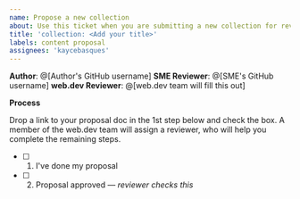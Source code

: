 ```yaml
---
name: Propose a new collection
about: Use this ticket when you are submitting a new collection for review.
title: 'collection: <Add your title>'
labels: content proposal
assignees: 'kaycebasques'
---
```


**Author**: @[Author's GitHub username]
**SME Reviewer**: @[SME's GitHub username]
**web.dev Reviewer**: @[web.dev team will fill this out]

**Process**

Drop a link to your proposal doc in the 1st step below and check the box. A
member of the web.dev team will assign a reviewer, who will help you complete
the remaining steps.

- [ ] 1. I've done my proposal <add a link to your proposal doc>
- [ ] 2. Proposal approved — _reviewer checks this_

